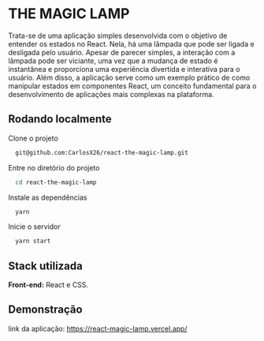 
# THE MAGIC LAMP

Trata-se de uma aplicação simples desenvolvida com o objetivo de entender os estados no React. Nela, há uma lâmpada que pode ser ligada e desligada pelo usuário. Apesar de parecer simples, a interação com a lâmpada pode ser viciante, uma vez que a mudança de estado é instantânea e proporciona uma experiência divertida e interativa para o usuário. Além disso, a aplicação serve como um exemplo prático de como manipular estados em componentes React, um conceito fundamental para o desenvolvimento de aplicações mais complexas na plataforma.
## Rodando localmente

Clone o projeto

```bash
  git@github.com:CarlosX26/react-the-magic-lamp.git
```

Entre no diretório do projeto

```bash
  cd react-the-magic-lamp
```

Instale as dependências

```bash
  yarn
```

Inicie o servidor

```bash
  yarn start
```




## Stack utilizada

**Front-end:** React e CSS.


## Demonstração

link da aplicação: https://react-magic-lamp.vercel.app/

